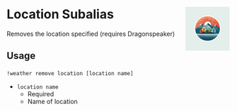 <h1>Location Subalias<img align="right" src="../../../Data/images/main.png" width="100px"></h1>

Removes the location specified (requires Dragonspeaker)

## Usage
`!weather remove location [location name]`
- `location name`
    - Required
    - Name of location